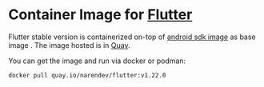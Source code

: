 #  Container Image for [Flutter](https://flutter.dev) 

Flutter stable version is containerized on-top of [android sdk image](https://quay.io/repository/narendev/android-sdk) as base image . The image hosted is in [Quay](https://quay.io).

You can get the image and run via docker or podman:

`docker pull quay.io/narendev/flutter:v1.22.0 `


